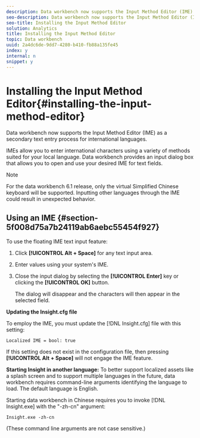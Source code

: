```yaml
---
description: Data workbench now supports the Input Method Editor (IME) as a secondary text entry process for international languages.
seo-description: Data workbench now supports the Input Method Editor (IME) as a secondary text entry process for international languages.
seo-title: Installing the Input Method Editor
solution: Analytics
title: Installing the Input Method Editor
topic: Data workbench
uuid: 2a4dc6de-9dd7-4280-b410-fb88a135fe45
index: y
internal: n
snippet: y
---
```


# Installing the Input Method Editor{#installing-the-input-method-editor}

Data workbench now supports the Input Method Editor (IME) as a secondary text entry process for international languages.

IMEs allow you to enter international characters using a variety of methods suited for your local language. Data workbench provides an input dialog box that allows you to open and use your desired IME for text fields.

>[!NOTE]
>
>For the data workbench 6.1 release, only the virtual Simplified Chinese keyboard will be supported. Inputting other languages through the IME could result in unexpected behavior.

## Using an IME {#section-5f008d75a7b24119ab6aebc55454f927}

To use the floating IME text input feature:

1. Click **[!UICONTROL Alt + Space]** for any text input area. 
1. Enter values using your system's IME. 
1. Close the input dialog by selecting the **[!UICONTROL Enter]** key or clicking the **[!UICONTROL OK]** button.

   The dialog will disappear and the characters will then appear in the selected field.

**Updating the Insight.cfg file**

To employ the IME, you must update the [!DNL Insight.cfg] file with this setting:

```
Localized IME = bool: true
```

If this setting does not exist in the configuration file, then pressing **[!UICONTROL Alt + Space]** will not engage the IME feature.

**Starting Insight in another language:** To better support localized assets like a splash screen and to support multiple languages in the future, data workbench requires command-line arguments identifying the language to load. The default language is English.

Starting data workbench in Chinese requires you to invoke [!DNL Insight.exe] with the "-zh-cn" argument:

```
Insight.exe -zh-cn
```

(These command line arguments are not case sensitive.) 
